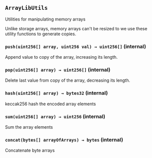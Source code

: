 ## `ArrayLibUtils`

Utilities for manipulating memory arrays

Unlike storage arrays, memory arrays can't be resized to we use these
utility functions to generate copies.

### `push(uint256[] array, uint256 val) → uint256[]` (internal)

Append value to copy of the array, increasing its length.

### `pop(uint256[] array) → uint256[]` (internal)

Delete last value from copy of the array, decreasing its length.

### `hash(uint256[] array) → bytes32` (internal)

keccak256 hash the encoded array elements

### `sum(uint256[] array) → uint256` (internal)

Sum the array elements

### `concat(bytes[] arrayOfArrays) → bytes` (internal)

Concatenate byte arrays

